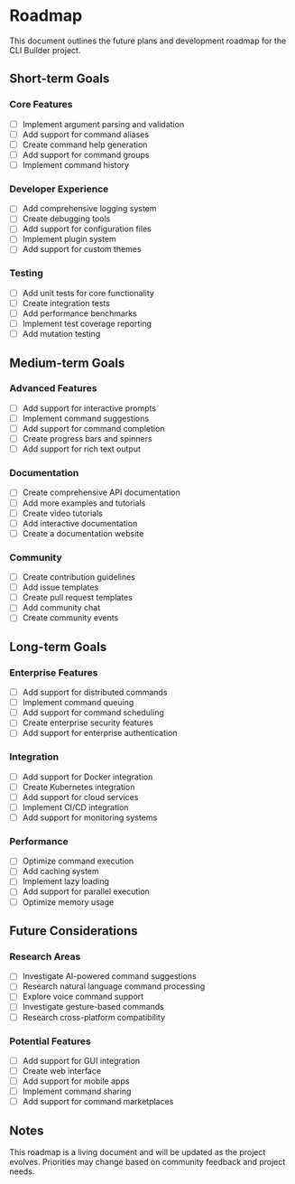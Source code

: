 # Roadmap

This document outlines the future plans and development roadmap for the CLI Builder project.

## Short-term Goals

### Core Features
- [ ] Implement argument parsing and validation
- [ ] Add support for command aliases
- [ ] Create command help generation
- [ ] Add support for command groups
- [ ] Implement command history

### Developer Experience
- [ ] Add comprehensive logging system
- [ ] Create debugging tools
- [ ] Add support for configuration files
- [ ] Implement plugin system
- [ ] Add support for custom themes

### Testing
- [ ] Add unit tests for core functionality
- [ ] Create integration tests
- [ ] Add performance benchmarks
- [ ] Implement test coverage reporting
- [ ] Add mutation testing

## Medium-term Goals

### Advanced Features
- [ ] Add support for interactive prompts
- [ ] Implement command suggestions
- [ ] Add support for command completion
- [ ] Create progress bars and spinners
- [ ] Add support for rich text output

### Documentation
- [ ] Create comprehensive API documentation
- [ ] Add more examples and tutorials
- [ ] Create video tutorials
- [ ] Add interactive documentation
- [ ] Create a documentation website

### Community
- [ ] Create contribution guidelines
- [ ] Add issue templates
- [ ] Create pull request templates
- [ ] Add community chat
- [ ] Create community events

## Long-term Goals

### Enterprise Features
- [ ] Add support for distributed commands
- [ ] Implement command queuing
- [ ] Add support for command scheduling
- [ ] Create enterprise security features
- [ ] Add support for enterprise authentication

### Integration
- [ ] Add support for Docker integration
- [ ] Create Kubernetes integration
- [ ] Add support for cloud services
- [ ] Implement CI/CD integration
- [ ] Add support for monitoring systems

### Performance
- [ ] Optimize command execution
- [ ] Add caching system
- [ ] Implement lazy loading
- [ ] Add support for parallel execution
- [ ] Optimize memory usage

## Future Considerations

### Research Areas
- [ ] Investigate AI-powered command suggestions
- [ ] Research natural language command processing
- [ ] Explore voice command support
- [ ] Investigate gesture-based commands
- [ ] Research cross-platform compatibility

### Potential Features
- [ ] Add support for GUI integration
- [ ] Create web interface
- [ ] Add support for mobile apps
- [ ] Implement command sharing
- [ ] Add support for command marketplaces

## Notes

This roadmap is a living document and will be updated as the project evolves. Priorities may change based on community feedback and project needs. 